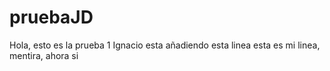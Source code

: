 # pruebaJD
Hola, esto es la prueba 1
Ignacio esta añadiendo esta linea
esta es mi linea, mentira, ahora si